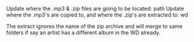 Update where the .mp3 & .zip files are going to be located: path
Update where the .mp3's are copied to, and where the .zip's are extracted to: wd

The extract ignores the name of the zip archive and will merge to same folders if say an artist has a different album in the WD already.
